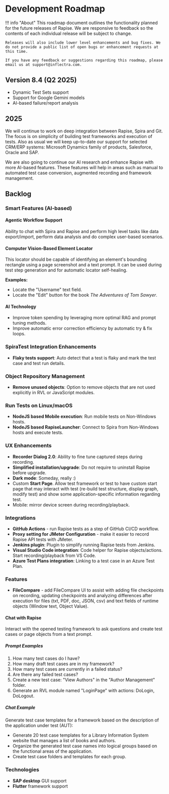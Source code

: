 # Development Roadmap

!!! info "About"
    This roadmap document outlines the functionality planned for the future releases of Rapise. We are responsive to feedback so the contents of each individual release will be subject to change.

    Releases will also include lower level enhancements and bug fixes. We do not provide a public list of open bugs or enhancement requests at this time.
    
    If you have any feedback or suggestions regarding this roadmap, please email us at support@inflectra.com.


## Version 8.4 (Q2 2025)

- Dynamic Test Sets support
- Support for Google Gemini models
- AI-based failure/report analysis

## 2025

We will continue to work on deep integration between Rapise, Spira and Git. The focus is on simplicity of building test frameworks and execution of tests. Also as usual we will keep up-to-date our support for selected CRM/ERP systems: Microsoft Dynamics family of products, Salesforce, Oracle and SAP.

We are also going to continue our AI research and enhance Rapise with more AI-based features. These features will help in areas such as manual to automated test case conversion, augmented recording and framework management.

## Backlog

### Smart Features (AI-based)

#### Agentic Workflow Support

Ability to chat with Spira and Rapise and perform high level tasks like data export/import, perform data analysis and do complex user-based scenarios.

#### Computer Vision-Based Element Locator

This locator should be capable of identifying an element's bounding rectangle using a page screenshot and a text prompt. It can be used during test step generation and for automatic locator self-healing.

**Examples:**

- Locate the "Username" text field.
- Locate the "Edit" button for the book *The Adventures of Tom Sawyer*.

#### AI Technology

- Improve token spending by leveraging more optimal RAG and prompt tuning methods.
- Improve automatic error correction efficiency by automatic try & fix loops.

### SpiraTest Integration Enhancements

- **Flaky tests support**: Auto detect that a test is flaky and mark the test case and test run details.

### Object Repository Management

- **Remove unused objects**: Option to remove objects that are not used explicitly in RVL or JavaScript modules.

### Run Tests on Linux/macOS

- **NodeJS based Mobile execution**: Run mobile tests on Non-Windows hosts.
- **NodeJS based RapiseLauncher**: Connect to Spira from Non-Windows hosts and execute tests.

### UX Enhancements

- **Recorder Dialog 2.0**: Ability to fine tune captured steps during recording.
- **Simplified installation/upgrade**: Do not require to uninstall Rapise before upgrade.
- **Dark mode**: Someday, really :)
- Custom **Start Page**. Allow test framework or test to have custom start page that may interact with test (re-build test structure, display graph, modify test) and show some application-specific information regarding test.
- Mobile: mirror device screen during recording/playback.

### Integrations

- **GitHub Actions** - run Rapise tests as a step of GitHub CI/CD workflow.
- **Proxy setting for JMeter Configuration** - make it easier to record Rapise API tests with JMeter.
- **Jenkins plugin**: Plugin to simplify running Rapise tests from Jenkins.
- **Visual Studio Code integration**: Code helper for Rapise objects/actions. Start recording/playback from VS Code.
- **Azure Test Plans integration**: Linking to a test case in an Azure Test Plan.

### Features

- **FileCompare** - add FileCompare UI to assist with adding file checkpoints on recording, updating checkpoints and analyzing differences after execution for files (txt, PDF, doc, JSON, csv) and text fields of runtime objects (Window text, Object Value).

#### Chat with Rapise

Interact with the opened testing framework to ask questions and create test cases or page objects from a text prompt.

##### Prompt Examples

1. How many test cases do I have?
2. How many draft test cases are in my framework?
3. How many test cases are currently in a failed status?
4. Are there any failed test cases?
5. Create a new test case: "View Authors" in the "Author Management" folder.
6. Generate an RVL module named "LoginPage" with actions: DoLogin, DoLogout.

##### Chat Example 

Generate test case templates for a framework based on the description of the application under test (AUT):

- Generate 20 test case templates for a Library Information System website that manages a list of books and authors.
- Organize the generated test case names into logical groups based on the functional areas of the application.
- Create test case folders and templates for each group.

### Technologies

- **SAP desktop** GUI support
- **Flutter** framework support
